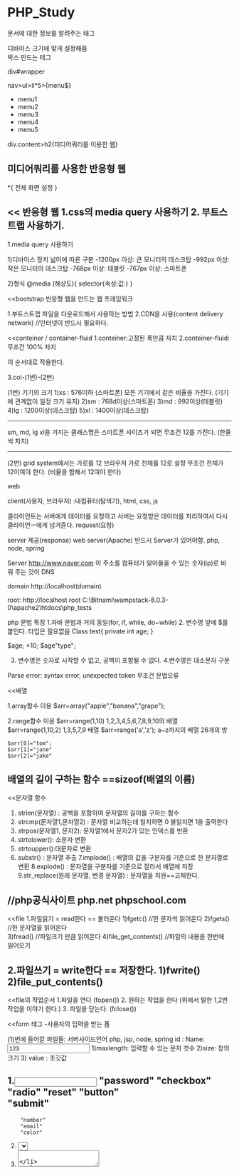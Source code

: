 # PHP_Study


<meta> 문서에 대한 정보를 알려주는 태그

<meta name="viewport" content="width=device-width, initial-scale=1.0">  
디바이스 크기에 맞게 설정해줌

<div> 박스 만드는 테그

div#wrapper

nav>ul>li*5>{menu$}
   <nav>
        <ul>
          <li>menu1</li>
          <li>menu2</li>
          <li>menu3</li>
          <li>menu4</li>
          <li>menu5</li>
        </ul>
      </nav>
    </div>

div.content>h2{미디어쿼리를 이용한 웹}
<div class="content">
      <h2>미디어쿼리를 사용한 반응형 웹</h2>
    </div>

 *{
전체 화면 설정
}

<< 반응형 웹
1.css의 media query 사용하기
2. 부트스트랩 사용하기.
-----------------------------

1.media query 사용하기

1)디바이스 장치 넓이에 따른 구분
-1200px 이상: 큰 모니터의 데스크탑
-992px 이상: 작은 모니터의 데스크탑
-768px 이상: 태블릿
-767px 이상: 스마트폰

2)형식
@media (해상도){
selector{속성:값:}
}


<<bootstrap
반응형 웹을 만드는 웹 프레임워크

1.부트스트랩 파일을 다운로드해서 사용하는 방법
2.CDN을 사용(content delivery network)	//인터넷이 반드시 필요하다. 


<<conteiner / container-fluid
1.conteiner:고정된 폭만큼 자치
2.conteiner-fluid: 무조건 100% 차지

<div class = "container / container-fluid">
	<div class="row">
		<div class= "col-sm-3">
이 순서대로 작용한다.

3.col-(1번)-(2번)

(1번) 기기의 크기
1)xs : 576이하 (스마트폰) 모든 기기에서 같은 비율을 가진다. (기기에 관계없이 일정 크기 유지)
2)sm : 768d이상(스마트폰)
3)md : 992이상(테블릿)
4)lg : 1200이상(데스크탑)
5)xl : 1400이상(데스크탑)

***
sm, md, lg xl을 가지는 클래스명은 스마트폰 사이즈가 되면 
무조건 12를 가진다. (한줄씩 차지)

***
(2번) 
grid system에서는 가로를 12
브라우저 가로 전체를 12로 설정
무조건 전체가 12이여야 한다. (비율을 합해서 12여야 한다)


web

client(사용자, 브라우저)
:내컴퓨터(탐색기), html, css, js

클라이언트는 서버에게 데이터를 요청하고 서버는 요청받은 데이터를 처리하여서 다시 클라이언ㅡ에게 넘겨쥰다.
request(요청)

server
제공(response)
web server(Apache)
반드시 Server가 있어야함. php, node, spring



Server
http://www.naver.com
이 주소를 컴퓨터가 알아들을 수 있는 숫자(ip)로 바꿔 주는 것이 DNS

domain
http://localhost(domain)

root: http://localhost
root C:\Bitnami\wampstack-8.0.3-0\apache2\htdocs\php_tests




php 문법 특징
1.자바 문법과 거의 동일(for, if, while, do~while)
2. 변수명 앞에 $를 붙인다. 타입은 필요없음
Class test{
	private int age;
	}

$age; =10;
$age"type";

3. 변수명은 숫자로 시작할 수 없고, 공백이 포함될 수 없다. 
4.변수명은 대소문자 구분



Parse error: syntax error, unexpected token
무조건 문법오류



<<배열

1.array함수 이용
	$arr=array("apple","banana","grape");


2.range함수 이용
	$arr=range(1,10) 1,2,3,4,5,6,7,8,9,10의 배열
	$arr=range(1,10,2) 1,3,5,7,9 배열
	$arr=range('a','z'); a~z까지의 배열 26개의 방
	
	$arr[0]="tom";
	$arr[1]="jane"
	$arr[2]="jake"


배열의 길이 구하는 함수 ==sizeof(배열의 이름)
-----------------------------------------------------------------------------------------
<<문자열 함수
1. strlen(문자열) : 공백을 포함하여 문자열의 길이를 구하는 함수 
2. strcmp(문자열1,문자열2) : 문자열 비교하는데 일치하면 0 불일치면 1을 출력한다
3. strpos(문자열1, 문자2): 문자열1에서 문자2가 있는 인덱스를 반환
4. strtolower(): 소문자 변환
5. strtoupper():대문자로 변환
6. substr() : 문자열 추출
7.implode() : 배열의 값을 구분자를 기준으로 한 문자열로 변환
8.explode() : 문자열을 구분자를 기준으로 잘라서 배열에 저장
9.str_replace(원래 문자열, 변경 문자열) : 문자열을 치완==교체한다.


//php공식사이트
php.net
phpschool.com
-----------------------------------------------------------------------------------------
<<file
1.파일읽기 = read한다 == 불러온다
1)fgetc()			//한 문자씩 읽어온다
2)fgets()			//한 문자열을 읽어온다	
3)fread()			//파일크기 만큼 읽어온다
4)file_get_contents()	//파일의 내용을 한번에 읽어오기


2.파일쓰기 = write한다 == 저장한다.
1)fwrite()
2)file_put_contents()
-----------------------------------------------------------------------------------------

<<file의 작업순서
1.파일을 연다 (fopen())
2. 원하는 작업을 한다 (위에서 말한 1,2번 작업을 이야기 한다.)
3. 파일을 닫는다. (fclose())


<<form 태그
-사용자의 입력을 받는 폼
<form method = "post" action="(1)"
</form>
(1)번에 들어갈 파일들: 서버사이드언어 php, jsp, node, spring

  <form method="post" action="#">
    id : Name: <input type="text" name="user_name" maxlength="12" size="20" value="123"/>
1)maxlength: 입력할 수 있는 문자 갯수
2)size: 창의 크기
3) value : 초깃값

1.<input type="text">
		"password"
		"checkbox"
		"radio"
		"reset"
		"button"	
		"submit"
--------------------------------
		"number"
		"email"
		"color"

2. <select>
	<option>

3. <textarea>

*form작성시에 반드시 name입력

<<form data 추출하기
get방식 1. 주조창에 직접 입력
2. a <"herf")
3. 클리언트에 정보를 요청하는 방식은 get prot2가지 인다
1_ get방식
2. ) poest방식 : form태그


/// 두 개의 차이점 
get은 헤더로 들어가기 때문에 우리 눈에 보임
post는 body로 들어간다


>>
1.database : 데이터들의 집합
2.DBMS : 사용자가 데이터베이스를 사용하기 쉽게 관리해주는 프로그램

3.사용방법
1) 사용할 데이터베이스 생성
2) 계정생성(id, password)
3) 계정에 사용권한 부여(CRUD 권한)

4. 접속방법
mysql-u 아이디 -p비밀번호 사용할 데이터베이스



1. DB생성
2. 계정생성
-계정생성, 사용할 DB연동
3.권한 부여

create datebase test; //test db만들기
create user 'test'@localhost identified by '1111';	//user name 과 비번 만들기
grant all privileges on test.* to test@'localhost' with grant option;	계정 db연동, 권한부여
*은 전체를 나타낸다.

mysql -utest -p1111 test //test db로 이동한다.
show tables; //테이블을 보여준다.

create table emp (	//emp는 테이블 이름
    -> empno int(4),
    -> ename varchar(10),
    -> job varchar(10),
    -> mgr int(4),
    -> hiredate date,	
    -> sal int(10),
    -> comm int(10),
    -> deptno int(2),
    -> primary key(empno));

create table dept(
    -> deptno int(20),
    -> dname varchar(20),
    -> loc varchar(20),
    -> primary key(deptno)); 


mysql oracle == 관계형 DB(RDBMS)
데이터가 테이블로 이루어져있다는 이야기임 행과 열로 이루어져 있다.

행 ==> record, 튜플, row
열 ==> column , 속성, 필드


1. insert into 테이블명(필드, 필드, 필드.....) values(값, 값, 값.....);
 insert into 테이블명 values(값, 값, 값.....);


insert into emp values(7369, 'SMITH','CLERK',7902,'2023-03-02',1600,300,30);

데이터 조회 
desc emp;	//테이블 구조 보기

select * from emp;	//이 테이블에 있는 모든 것을 보겠다
select empno, ename from emp;	//원하는 것만 쳐서 볼 수 있음


클라이언트 언어: 브라우저에서 실행가능(css,js) 탐색기에서 더블클릭으로 실행
server 언어: 서버가 무조건 있어야 한다. (php, jsp, node, spring)

<<테이블 join
테이블 2개이상을 가지고 쿼리 실행

1)부서 이름이 accountiong인 사원이름 조회
select ename from emp, dept
where  emp.deptno = dept.deptno
and dname='accounting';

-------------------------------
테이블에 별명을 지어준다.
select ename
from emp e,dept d
where e.deptno=d.deptnoㅁ
and d.dname='accounting';


----------------------------
delete 테이블 내용 지우기
형식 : delete from 테이블명
where 조건;

delete from emp
where empno=7782;

delete from emp
where empno=7792 and sal>3000;
